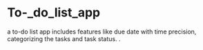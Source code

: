 # To-_do_list_app
a to-do list app includes features like due date with time precision, categorizing the tasks and task status. .
